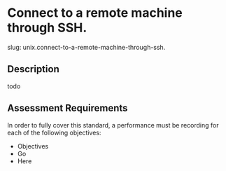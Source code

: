 
# Connect to a remote machine through SSH.

slug: unix.connect-to-a-remote-machine-through-ssh.

## Description
todo

## Assessment Requirements
In order to fully cover this standard, a performance must be recording for each of the following objectives:

- Objectives
- Go
- Here

          
